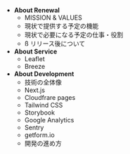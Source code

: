 - **About Renewal**
  - MISSION & VALUES
  - 現状で提供する予定の機能
  - 現状で必要になる予定の仕事・役割
  - ß リリース後について
- **About Service**
  - Leaflet
  - Breeze
- **About Development**
  - 技術の全体像
  - Next.js
  - Cloudfrare pages
  - Tailwind CSS
  - Storybook
  - Google Analytics
  - Sentry
  - getform.io
  - 開発の進め方

